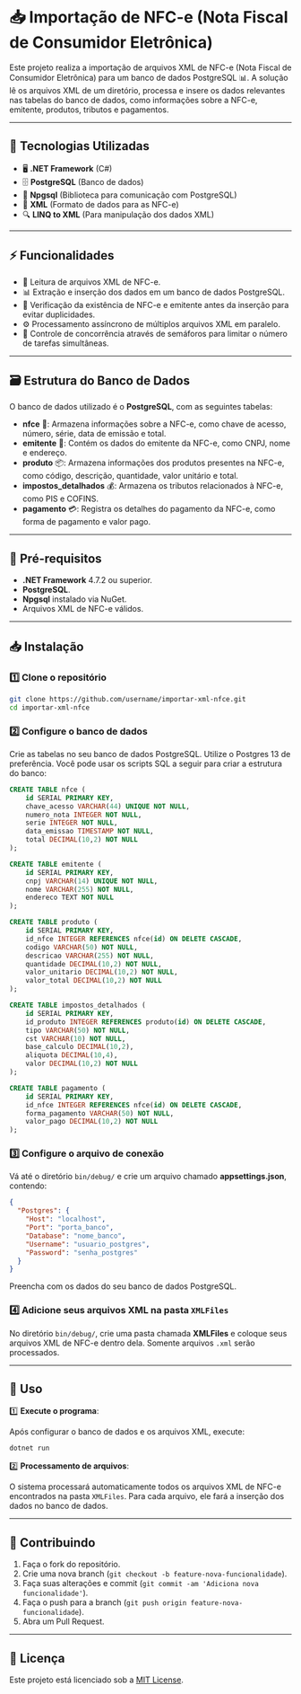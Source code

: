 ﻿# 📥 Importação de NFC-e (Nota Fiscal de Consumidor Eletrônica)

Este projeto realiza a importação de arquivos XML de NFC-e (Nota Fiscal de Consumidor Eletrônica) para um banco de dados PostgreSQL 📊. A solução lê os arquivos XML de um diretório, processa e insere os dados relevantes nas tabelas do banco de dados, como informações sobre a NFC-e, emitente, produtos, tributos e pagamentos.

---

## 🚀 Tecnologias Utilizadas

- 🖥 **.NET Framework** (C#)
- 🗄 **PostgreSQL** (Banco de dados)
- 🔌 **Npgsql** (Biblioteca para comunicação com PostgreSQL)
- 📄 **XML** (Formato de dados para as NFC-e)
- 🔍 **LINQ to XML** (Para manipulação dos dados XML)

---

## ⚡ Funcionalidades

- 📂 Leitura de arquivos XML de NFC-e.
- 📊 Extração e inserção dos dados em um banco de dados PostgreSQL.
- 🛑 Verificação da existência de NFC-e e emitente antes da inserção para evitar duplicidades.
- ⚙ Processamento assíncrono de múltiplos arquivos XML em paralelo.
- 🔄 Controle de concorrência através de semáforos para limitar o número de tarefas simultâneas.

---

## 🗃 Estrutura do Banco de Dados

O banco de dados utilizado é o **PostgreSQL**, com as seguintes tabelas:

- **nfce** 🧾: Armazena informações sobre a NFC-e, como chave de acesso, número, série, data de emissão e total.
- **emitente** 🏢: Contém os dados do emitente da NFC-e, como CNPJ, nome e endereço.
- **produto** 📦: Armazena informações dos produtos presentes na NFC-e, como código, descrição, quantidade, valor unitário e total.
- **impostos_detalhados** 💰: Armazena os tributos relacionados à NFC-e, como PIS e COFINS.
- **pagamento** 💳: Registra os detalhes do pagamento da NFC-e, como forma de pagamento e valor pago.

---

## 📌 Pré-requisitos

- **.NET Framework** 4.7.2 ou superior.
- **PostgreSQL**.
- **Npgsql** instalado via NuGet.
- Arquivos XML de NFC-e válidos.

---

## 📥 Instalação

### 1️⃣ Clone o repositório

```bash
git clone https://github.com/username/importar-xml-nfce.git
cd importar-xml-nfce
```

### 2️⃣ Configure o banco de dados

Crie as tabelas no seu banco de dados PostgreSQL. Utilize o Postgres 13 de preferência. Você pode usar os scripts SQL a seguir para criar a estrutura do banco:

```sql
CREATE TABLE nfce (
    id SERIAL PRIMARY KEY,
    chave_acesso VARCHAR(44) UNIQUE NOT NULL,
    numero_nota INTEGER NOT NULL,
    serie INTEGER NOT NULL,
    data_emissao TIMESTAMP NOT NULL,
    total DECIMAL(10,2) NOT NULL
);

CREATE TABLE emitente (
    id SERIAL PRIMARY KEY,
    cnpj VARCHAR(14) UNIQUE NOT NULL,
    nome VARCHAR(255) NOT NULL,
    endereco TEXT NOT NULL
);

CREATE TABLE produto (
    id SERIAL PRIMARY KEY,
    id_nfce INTEGER REFERENCES nfce(id) ON DELETE CASCADE,
    codigo VARCHAR(50) NOT NULL,
    descricao VARCHAR(255) NOT NULL,
    quantidade DECIMAL(10,2) NOT NULL,
    valor_unitario DECIMAL(10,2) NOT NULL,
    valor_total DECIMAL(10,2) NOT NULL
);

CREATE TABLE impostos_detalhados (
    id SERIAL PRIMARY KEY,
    id_produto INTEGER REFERENCES produto(id) ON DELETE CASCADE,
    tipo VARCHAR(50) NOT NULL,
    cst VARCHAR(10) NOT NULL,
    base_calculo DECIMAL(10,2),
    aliquota DECIMAL(10,4),
    valor DECIMAL(10,2) NOT NULL
);

CREATE TABLE pagamento (
    id SERIAL PRIMARY KEY,
    id_nfce INTEGER REFERENCES nfce(id) ON DELETE CASCADE,
    forma_pagamento VARCHAR(50) NOT NULL,
    valor_pago DECIMAL(10,2) NOT NULL
);
```

### 3️⃣ Configure o arquivo de conexão

Vá até o diretório `bin/debug/` e crie um arquivo chamado **appsettings.json**, contendo:

```json
{
  "Postgres": {
    "Host": "localhost",
    "Port": "porta_banco",
    "Database": "nome_banco",
    "Username": "usuario_postgres",
    "Password": "senha_postgres"
  }
}
```

Preencha com os dados do seu banco de dados PostgreSQL.

### 4️⃣ Adicione seus arquivos XML na pasta `XMLFiles`

No diretório `bin/debug/`, crie uma pasta chamada **XMLFiles** e coloque seus arquivos XML de NFC-e dentro dela. Somente arquivos `.xml` serão processados.

---

## 🎯 Uso

1️⃣ **Execute o programa**:

   Após configurar o banco de dados e os arquivos XML, execute:

   ```bash
   dotnet run
   ```

2️⃣ **Processamento de arquivos**:

   O sistema processará automaticamente todos os arquivos XML de NFC-e encontrados na pasta `XMLFiles`. Para cada arquivo, ele fará a inserção dos dados no banco de dados.

---

## 🤝 Contribuindo

1. Faça o fork do repositório.
2. Crie uma nova branch (`git checkout -b feature-nova-funcionalidade`).
3. Faça suas alterações e commit (`git commit -am 'Adiciona nova funcionalidade'`).
4. Faça o push para a branch (`git push origin feature-nova-funcionalidade`).
5. Abra um Pull Request.

---

## 📜 Licença

Este projeto está licenciado sob a [MIT License](LICENSE).